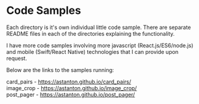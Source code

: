# Code Samples

Each directory is it's own individual little code sample.  There are separate README files in each of the directories explaining the functionality.

I have more code samples involving more javascript (React.js/ES6/node.js) and mobile (Swift/React Native) technologies that I can provide upon request.

Below are the links to the samples running:

card_pairs - https://astanton.github.io/card_pairs/<br />
image_crop - https://astanton.github.io/image_crop/<br />
post_pager - https://astanton.github.io/post_pager/
